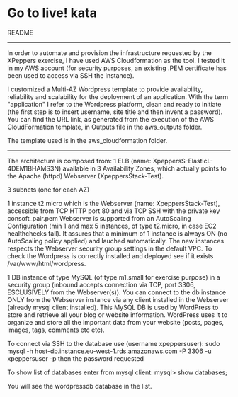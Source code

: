 Go to live! kata
==================================

README 
******

In order to automate and provision the infrastructure requested by the XPeppers exercise, I have used AWS Cloudformation as the tool.
I tested it in my AWS account (for security purposes, an existing .PEM certificate has been used to access via SSH the instance). 

I customized a Multi-AZ Wordpress template to provide availability, reliability and scalability for the deployment of an application.
With the term "application" I refer to the Wordpress platform, clean and ready to initiate (the first step is to insert username, site title and then invent a password). 
You can find the URL link, as generated from the execution of the AWS CloudFormation template, in Outputs file in the aws_outputs folder.

The template used is in the aws_cloudformation folder.


**********************************

The architecture is composed from:
1 ELB (name: XpeppersS-ElasticL-4DEM1BHAMS3N) available in 3 Availability Zones, which actually points to the Apache (httpd) Webserver (XpeppersStack-Test).

3 subnets (one for each AZ)

1 instance t2.micro which is the Webserver (name: XpeppersStack-Test), accessible from TCP HTTP port 80 and via TCP SSH with the private key consoft_pair.pem
Webserver is supported from an AutoScaling Configuration (min 1 and max 5 instances, of type t2.micro, in case EC2 healthchecks fail). It assures that a minimum of 1 instance is always ON (no AutoScaling policy applied) and lauched automatically. The new instances respects the Webserver security group settings in the default VPC.
To check the Wordpress is correctly installed and deployed see if it exists /var/www/html/wordpress. 

1 DB instance of type MySQL (of type m1.small for exercise purpose) in a security group (inbound accepts connection via TCP, port 3306, ESCLUSIVELY from the Webserver(s)). 
You can connect to the db instance ONLY from the Webserver instance via any client installed in the Webserver (already mysql client installed).
This MySQL DB is used by WordPress to store and retrieve all your blog or website information. WordPress uses it to organize and store all the important data from your website (posts, pages, images, tags, comments etc etc).

To connect via SSH to the database use (username xpeppersuser):
sudo mysql -h host-db.instance.eu-west-1.rds.amazonaws.com -P 3306 -u xpeppersuser -p
then the password requested

To show list of databases enter from mysql client:
mysql> show databases;

You will see the wordpressdb database in the list.